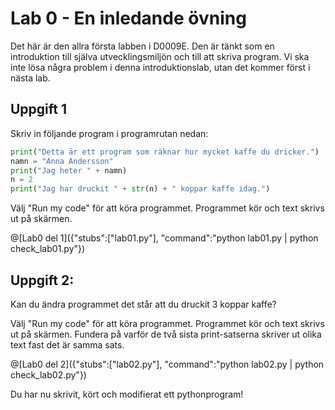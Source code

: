 # Lab 0 - En inledande övning 

Det här är den allra första labben i D0009E. Den är tänkt som en introduktion till själva utvecklingsmiljön och till att skriva program. Vi ska inte lösa några problem i denna introduktionslab, utan det kommer först i nästa lab. 

## Uppgift 1

Skriv in följande program i programrutan nedan:

```python
print("Detta är ett program som räknar hur mycket kaffe du dricker.")
namn = "Anna Andersson"
print("Jag heter " + namn)
n = 2
print("Jag har druckit " + str(n) + " koppar kaffe idag.")
```

Välj "Run my code" för att köra programmet. Programmet kör och text skrivs ut på skärmen.

@[Lab0 del 1]({"stubs":["lab01.py"], "command":"python lab01.py | python check_lab01.py"})

## Uppgift 2:

Kan du ändra programmet det står att du druckit 3 koppar kaffe? 

Välj "Run my code" för att köra programmet. Programmet kör och text skrivs ut på skärmen. Fundera på varför de två sista print-satserna skriver ut olika text fast det är samma sats. 

@[Lab0 del 2]({"stubs":["lab02.py"], "command":"python lab02.py | python check_lab02.py"})

Du har nu skrivit, kört och modifierat ett pythonprogram! 